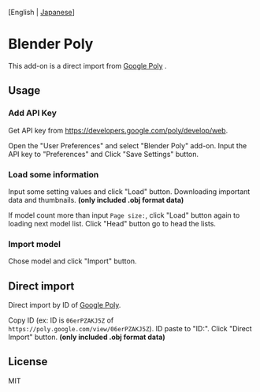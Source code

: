 [English | [Japanese](https://github.com/satoyuichi/BlenderPoly/blob/master/README.ja.md)]

# Blender Poly
This add-on is a direct import from [Google Poly](https://poly.google.com/) .

## Usage
### Add API Key
Get API key from https://developers.google.com/poly/develop/web.

Open the "User Preferences" and select "Blender Poly" add-on. Input the API key to "Preferences" and Click "Save Settings" button.

### Load some information
Input some setting values and click "Load" button. Downloading important data and thumbnails. **(only included .obj format data)**

If model count more than input `Page size:`, click "Load" button again to loading next model list.
Click "Head" button go to head the lists.

### Import model
Chose model and click "Import" button.

## Direct import
Direct import by ID of [Google Poly](https://poly.google.com/).

Copy ID (ex: ID is `06erPZAKJ5Z` of `https://poly.google.com/view/06erPZAKJ5Z`). ID paste to "ID:". Click "Direct Import" button. **(only included .obj format data)**

## License
MIT
